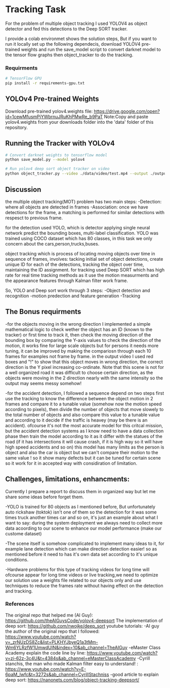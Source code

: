 # Tracking Task


For the problem of multiple object tracking I used YOLOV4 as object detector and fed this detections to the Deep SORT tracker.

I provide a colab environmet shows the solution steps, But if you want to run it locally set up the following dependecis, download YOLOV4 pre-trained weights and run the save_model script to convert darknet model to the tensor flow graphs then object_tracker to do the tracking.



### Requirments

```bash
# TensorFlow GPU
pip install -r requirements-gpu.txt
```


## YOLOv4 Pre-trained Weights
Download pre-trained yolov4.weights file: https://drive.google.com/open?id=1cewMfusmPjYWbrnuJRuKhPMwRe_b9PaT
Note:Copy and paste yolov4.weights from your downloads folder into the 'data' folder of this repository.


## Running the Tracker with YOLOv4

```bash
# Convert darknet weights to tensorflow model
python save_model.py --model yolov4 

# Run yolov4 deep sort object tracker on video
python object_tracker.py --video ./data/video/test.mp4 --output ./outputs/tracker.avi --model yolov4

```

## Discussion
the multiple object tracking(MOT) problem has two main steps:
-Detection: where all objects are detected in frames
-Association: once we have detections for the frame, a matching is performed for similar detections with respesct to previous frame.

for the detection used YOLO, which is detector applying single neural network predict the bounding boxes, multi-label classification.
YOLO was trained using COCO dataset which has 80 classes, in this task we only concern about the cars,person,trucks,buses.

object tracking which is process of locating moving objects over time in sequence of frames, involves: tacking initial set of object detections, create unique ID for each of the detections, tracking the object over time, maintaining the ID assignment.
for tracking used Deep SORT which has high rate for real time tracking methods as it use the motion measurments and the appearance features through Kalman filter work frame.

So, YOLO and Deep sort work through 3 steps:
-Object detection and recognition
-motion predection and feature generation
-Tracking

## The Bonus requirments
-for the objects moving in the wrong direction I implemented a simple mathematical logic to check wether the object has an ID (known to the tracker) or first time to track it, then check the moving direction of the bounding box by comparing the Y-axis values to check the direction of the motion, it works fine for large scale objects but for persons it needs more tuning, it can be improved by making the compariosn through each 10 frames for examples not frame by frame. in the output video I used red boxes and "!" to show that this object moves in wrong direction, the correct direction is the Y pixel increasing co-ordinate.
Note that this scene is not for a well organized road it was difficult to choose certain direction, as the objects were moving in the 2 direction nearly with the same intensity so the output may seems messy somehow!

-for the accident detection, I followed a sequence depend on two steps first  use the tracking to know the difference between the object motion in 2 frames and compare it to a tunable value (somehow now the motion speed according to pixels), then divide the number of objects that move slowely to the total number of objects and also compare this value to a tunable value and according to it decide if the traffic is heavey (may be there is an accident).
ofcourse it's not the most accurate model for this critcal mission, but the accident detection systems as I know need to have a data collection phase then train the model according to it as it differ with the statues of the road (if it has intersections it will cause crash, if it is high way so it will have high speed accidents and so on)
this model has many limits as the person is object and also the car is object but we can't compare their motion to the same value ! so it show many defects but it can be tuned for certain scene so it work for it in accepted way with considiration of limitation.

## Challenges, limitations, enhancments:
Currently I prepare a report to discuss them in organized way but let me share some ideas before forget them.

-YOLO is trained for 80 objects as I mentioned before, But unfortunately  auto rickshaw (toktok) isn't one of them so the detection for it was some times truck another times car and so on, it's just an example about what I want to say: during the system deployment we always need to collect more data acoording to our scene to enhance our model performance (make our custome dataset)

-The scene itself is somehow complicated to implement many ideas to it, for example lane detection which can make direction detection easier! so as mentioned before it need to has it's own data set according to it's unique conditions.

-Hardware problems for this type of tracking videos for long time will ofcourse appear for long time videos or live tracking,we need to optimize our solution use a weights file related to our objects only and use techniques to reduce the frames rate without having effect on the detection and tracking. 

### References  

The original repo that helped me (AI Guy): https://github.com/theAIGuysCode/yolov4-deepsort
The implementation of deep sort: https://github.com/nwojke/deep_sort
youtube tutorials:
 -AI guy the author of the original repo that I followed: https://www.youtube.com/watch?v=_zrNUzDS8Zc&list=PLKHYJbyeQ1a3tMm-Wm6YLRzfW1UmwdUIN&index=10&ab_channel=TheAIGuy
  -eMaster Class Academy explain the code line by line: https://www.youtube.com/watch?v=zi-62z-3c4U&t=4384s&ab_channel=eMasterClassAcademy
  -Cyrill stanchis, the man who made Kalman filter easy to understand! : https://www.youtube.com/watch?v=E-6paM_Iwfc&t=3272s&ab_channel=CyrillStachniss
  -good article to explain deep sort: https://nanonets.com/blog/object-tracking-deepsort/
